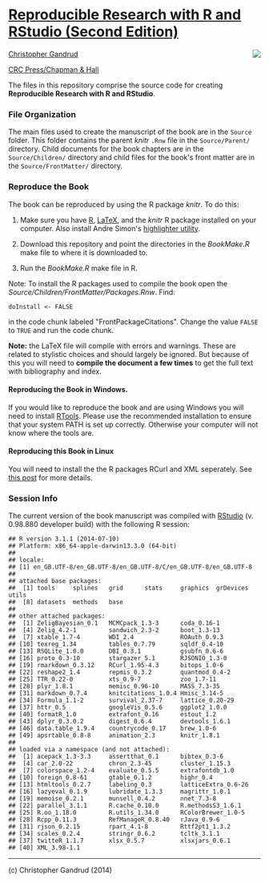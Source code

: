 # [Reproducible Research with R and RStudio (Second Edition)](http://christophergandrud.github.io/RepResR-RStudio/)

[<img src="http://3.bp.blogspot.com/-f8MFbNEoyGU/UYNGekqEkTI/AAAAAAAAGOM/Dq36pI06kTQ/s320/RepResCover.jpg" align="right" />](http://www.amazon.com/dp/1466572841)

[Christopher Gandrud](http://christophergandrud.blogspot.com/p/biocontact.html)

[CRC Press/Chapman & Hall](http://www.crcpress.com/product/isbn/9781466572843)

The files in this repository comprise the source code for creating
**Reproducible Research with R and RStudio**.

### File Organization

The main files used to create the manuscript of the book are in the `Source`
folder. This folder contains the parent *knitr* `.Rnw` file in the
`Source/Parent/` directory. Child documents for the book chapters are in the
`Source/Children/` directory and child files for the book's front matter are in
the `Source/FrontMatter/` directory.

### Reproduce the Book

The book can be reproduced by using the R package *knitr*. To do this:

1. Make sure you have [R](http://www.r-project.org/), [LaTeX](http://www.latex-project.org/ftp.html),
and the *knitr* R package installed on your computer. Also install Andre Simon's
[highlighter utility](http://www.andre-simon.de/zip/download.html).

2. Download this repository and point the directories in the *BookMake.R* make
file to where it is downloaded to.

3. Run the *BookMake.R* make file in R.

Note: To install the R packages used to compile the book open the
*Source/Children/FrontMatter/Packages.Rnw*. Find:

```
doInstall <- FALSE
```

in the code chunk labeled "FrontPackageCitations". Change the value `FALSE` to
`TRUE` and run the code chunk.

**Note:** the LaTeX file will compile with errors and warnings. These are
related to stylistic choices and should largely be ignored. But because of this
you will need to **compile the document a few times** to get the full text with
bibliography and index.

#### Reproducing the Book in Windows.

If you would like to reproduce the book and are using Windows you will need to
install [RTools](http://cran.r-project.org/bin/windows/Rtools/installer.html).
Please use the recommended installation to ensure that your system PATH is set
up correctly. Otherwise your computer will not know where the tools are.

#### Reproducing this Book in Linux

You will need to install the the R packages RCurl and XML seperately. See
[this post](https://github.com/cboettig/treeBASE/issues/5) for more details.

### Session Info

The current version of the book manuscript was compiled with
[RStudio](http://www.rstudio.com/) (v. 0.98.880 developer build) with the
following R session:


```
## R version 3.1.1 (2014-07-10)
## Platform: x86_64-apple-darwin13.3.0 (64-bit)
## 
## locale:
## [1] en_GB.UTF-8/en_GB.UTF-8/en_GB.UTF-8/C/en_GB.UTF-8/en_GB.UTF-8
## 
## attached base packages:
##  [1] tools     splines   grid      stats     graphics  grDevices utils    
##  [8] datasets  methods   base     
## 
## other attached packages:
##  [1] ZeligBayesian_0.1   MCMCpack_1.3-3      coda_0.16-1        
##  [4] Zelig_4.2-1         sandwich_2.3-2      boot_1.3-13        
##  [7] xtable_1.7-4        WDI_2.4             ROAuth_0.9.3       
## [10] texreg_1.34         tables_0.7.79       sqldf_0.4-10       
## [13] RSQLite_1.0.0       DBI_0.3.1           gsubfn_0.6-6       
## [16] proto_0.3-10        stargazer_5.1       RJSONIO_1.3-0      
## [19] rmarkdown_0.3.12    RCurl_1.95-4.3      bitops_1.0-6       
## [22] reshape2_1.4        repmis_0.3.2        quantmod_0.4-2     
## [25] TTR_0.22-0          xts_0.9-7           zoo_1.7-11         
## [28] plyr_1.8.1          memisc_0.96-10      MASS_7.3-35        
## [31] markdown_0.7.4      knitcitations_1.0.4 Hmisc_3.14-5       
## [34] Formula_1.1-2       survival_2.37-7     lattice_0.20-29    
## [37] httr_0.5            googleVis_0.5.6     ggplot2_1.0.0      
## [40] formatR_1.0         extrafont_0.16      estout_1.2         
## [43] dplyr_0.3.0.2       digest_0.6.4        devtools_1.6.1     
## [46] data.table_1.9.4    countrycode_0.17    brew_1.0-6         
## [49] apsrtable_0.8-8     animation_2.3       knitr_1.8.1        
## 
## loaded via a namespace (and not attached):
##  [1] acepack_1.3-3.3     assertthat_0.1      bibtex_0.3-6       
##  [4] car_2.0-22          chron_2.3-45        cluster_1.15.3     
##  [7] colorspace_1.2-4    evaluate_0.5.5      extrafontdb_1.0    
## [10] foreign_0.8-61      gtable_0.1.2        highr_0.4          
## [13] htmltools_0.2.7     labeling_0.3        latticeExtra_0.6-26
## [16] lazyeval_0.1.9      lubridate_1.3.3     magrittr_1.0.1     
## [19] memoise_0.2.1       munsell_0.4.2       nnet_7.3-8         
## [22] parallel_3.1.1      R.cache_0.10.0      R.methodsS3_1.6.1  
## [25] R.oo_1.18.0         R.utils_1.34.0      RColorBrewer_1.0-5 
## [28] Rcpp_0.11.3         RefManageR_0.8.40   rJava_0.9-6        
## [31] rjson_0.2.15        rpart_4.1-8         Rttf2pt1_1.3.2     
## [34] scales_0.2.4        stringr_0.6.2       tcltk_3.1.1        
## [37] twitteR_1.1.7       xlsx_0.5.7          xlsxjars_0.6.1     
## [40] XML_3.98-1.1
```

---

(c) Christopher Gandrud (2014)
